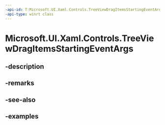 ```yaml
---
-api-id: T:Microsoft.UI.Xaml.Controls.TreeViewDragItemsStartingEventArgs
-api-type: winrt class
---
```


<!-- Class syntax.
public class TreeViewDragItemsStartingEventArgs 
-->

# Microsoft.UI.Xaml.Controls.TreeViewDragItemsStartingEventArgs

## -description

## -remarks

## -see-also

## -examples

